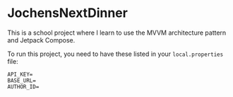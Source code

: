 # JochensNextDinner

This is a school project where I learn to use the MVVM architecture pattern and Jetpack Compose.

To run this project, you need to have these listed in your `local.properties` file:

```properties
API_KEY=
BASE_URL=
AUTHOR_ID=
```


